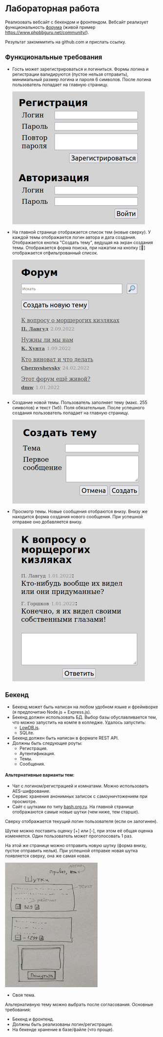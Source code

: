# Лабораторная работа

Реализовать вебсайт с бекендом и фронтендом.
Вебсайт реализует функциональность [форума](https://ru.wikipedia.org/wiki/%D0%92%D0%B5%D0%B1-%D1%84%D0%BE%D1%80%D1%83%D0%BC)
(живой пример https://www.phpbbguru.net/community/).

Результат закоммитить на github.com и прислать ссылку.

## Функциональные требования
* Гость может зарегистрироваться и логиниться.
Формы логина и регистрации валидируются (пустое нельзя отправить),
минимальный размер логина и пароля 6 символов. После логина пользователь
попадает на главную страницу.

  ![](src/assets/programs/2022-2/img.png)

* На главной странице отображается список тем (новые сверху).
У каждой темы отображается логин автора и дата создания.
Отображается кнопка "Создать тему", ведущая на экран создания темы.
Отображается форма поиска, при нажатии на кнопку [🔎] отображается отфильтрованный список.

  ![](src/assets/programs/2022-2/img_1.png)

* Создание новой темы. Пользователь заполняет тему (макс. 255 символов) и текст (1кб). 
Поля обязательные. После успешного создания пользователь попадает на главную страницу.

  ![](src/assets/programs/2022-2/img_2.png)


* Просмотр темы. Новые сообщения отобраются внизу. Внизу же находится форма создания нового
сообщения. При успешной отправке оно добавляется внизу.

  ![](src/assets/programs/2022-2/img_3.png)

## Бекенд
* Бекенд может быть написан на любом удобном языке и фреймворке 
(я предпочитаю Node.js + Express.js).
* Бекенд должен использовать БД. Выбор базы обуславливается тем, что 
можно запустить на компе в колледже. Удалось запустить:
  * [LowDB.js](https://github.com/typicode/lowdb).
  * SQLite.
* Бекенд должен быть написан в формате REST API.
* Должны быть следующие роуты:
  * Регистрация.
  * Аутентификация.
  * Темы.
  * Сообщения.

#### Альтернативные варианты тем:
* Чат с логином/регистрацией и комнатами. Можно использовать AES-шифрование.
* Сервис хранения анонимных записок с самоуничтожением при просмотре.
* Сайт с шутками по типу [bash.org.ru](https://ru.wikipedia.org/wiki/Bash.im).
 На главной странице отображаются самые новые шутки 
(чем ниже, тем старше).

Сверху отображается текущий логин пользователя (если он залогинен).

Шутке можно поставить оценку [+] или [-], при этом её общая оценка
изменяется. Один пользователь может проголосовать 1 раз.

На этой же странице можно отправить новую шутку (форма внизу, пустое отправить нелья).
При успешной отправке новая шутка появляется сверху, она же самая новая.
 
![](src/assets/programs/2022-2/2.jpeg)
* Своя тема.

Альтернативную тему можно выбрать после согласования. Основные требования:
* Бекенд и фронтенд.
* Должны быть реализованы логин/регистрация.
* На бекенде хранение в базе/файле (что проще).
